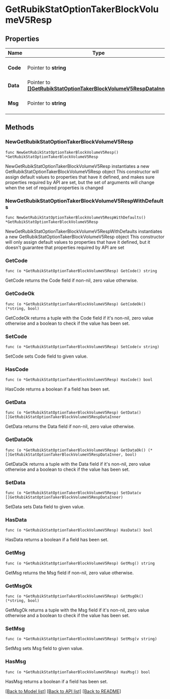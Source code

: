 # GetRubikStatOptionTakerBlockVolumeV5Resp

## Properties

Name | Type | Description | Notes
------------ | ------------- | ------------- | -------------
**Code** | Pointer to **string** |  | [optional] [default to ""]
**Data** | Pointer to [**[]GetRubikStatOptionTakerBlockVolumeV5RespDataInner**](GetRubikStatOptionTakerBlockVolumeV5RespDataInner.md) |  | [optional] 
**Msg** | Pointer to **string** |  | [optional] [default to ""]

## Methods

### NewGetRubikStatOptionTakerBlockVolumeV5Resp

`func NewGetRubikStatOptionTakerBlockVolumeV5Resp() *GetRubikStatOptionTakerBlockVolumeV5Resp`

NewGetRubikStatOptionTakerBlockVolumeV5Resp instantiates a new GetRubikStatOptionTakerBlockVolumeV5Resp object
This constructor will assign default values to properties that have it defined,
and makes sure properties required by API are set, but the set of arguments
will change when the set of required properties is changed

### NewGetRubikStatOptionTakerBlockVolumeV5RespWithDefaults

`func NewGetRubikStatOptionTakerBlockVolumeV5RespWithDefaults() *GetRubikStatOptionTakerBlockVolumeV5Resp`

NewGetRubikStatOptionTakerBlockVolumeV5RespWithDefaults instantiates a new GetRubikStatOptionTakerBlockVolumeV5Resp object
This constructor will only assign default values to properties that have it defined,
but it doesn't guarantee that properties required by API are set

### GetCode

`func (o *GetRubikStatOptionTakerBlockVolumeV5Resp) GetCode() string`

GetCode returns the Code field if non-nil, zero value otherwise.

### GetCodeOk

`func (o *GetRubikStatOptionTakerBlockVolumeV5Resp) GetCodeOk() (*string, bool)`

GetCodeOk returns a tuple with the Code field if it's non-nil, zero value otherwise
and a boolean to check if the value has been set.

### SetCode

`func (o *GetRubikStatOptionTakerBlockVolumeV5Resp) SetCode(v string)`

SetCode sets Code field to given value.

### HasCode

`func (o *GetRubikStatOptionTakerBlockVolumeV5Resp) HasCode() bool`

HasCode returns a boolean if a field has been set.

### GetData

`func (o *GetRubikStatOptionTakerBlockVolumeV5Resp) GetData() []GetRubikStatOptionTakerBlockVolumeV5RespDataInner`

GetData returns the Data field if non-nil, zero value otherwise.

### GetDataOk

`func (o *GetRubikStatOptionTakerBlockVolumeV5Resp) GetDataOk() (*[]GetRubikStatOptionTakerBlockVolumeV5RespDataInner, bool)`

GetDataOk returns a tuple with the Data field if it's non-nil, zero value otherwise
and a boolean to check if the value has been set.

### SetData

`func (o *GetRubikStatOptionTakerBlockVolumeV5Resp) SetData(v []GetRubikStatOptionTakerBlockVolumeV5RespDataInner)`

SetData sets Data field to given value.

### HasData

`func (o *GetRubikStatOptionTakerBlockVolumeV5Resp) HasData() bool`

HasData returns a boolean if a field has been set.

### GetMsg

`func (o *GetRubikStatOptionTakerBlockVolumeV5Resp) GetMsg() string`

GetMsg returns the Msg field if non-nil, zero value otherwise.

### GetMsgOk

`func (o *GetRubikStatOptionTakerBlockVolumeV5Resp) GetMsgOk() (*string, bool)`

GetMsgOk returns a tuple with the Msg field if it's non-nil, zero value otherwise
and a boolean to check if the value has been set.

### SetMsg

`func (o *GetRubikStatOptionTakerBlockVolumeV5Resp) SetMsg(v string)`

SetMsg sets Msg field to given value.

### HasMsg

`func (o *GetRubikStatOptionTakerBlockVolumeV5Resp) HasMsg() bool`

HasMsg returns a boolean if a field has been set.


[[Back to Model list]](../README.md#documentation-for-models) [[Back to API list]](../README.md#documentation-for-api-endpoints) [[Back to README]](../README.md)


